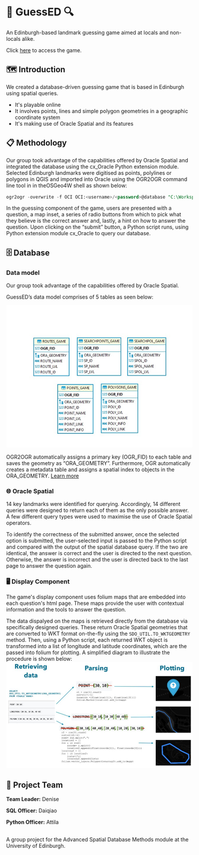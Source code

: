 # :mag_right: GuessED :mag:

An Edinburgh-based landmark guessing game aimed at locals and non-locals alike.

Click [here](https://www.geos.ed.ac.uk/~s2236682/asdm/GuessED.html) to access the game.

## :world_map: Introduction

We created a database-driven guessing game that is based in Edinburgh using spatial queries.

- It's playable online
- It involves points, lines and simple polygon geometries in a geographic coordinate system
- It's making use of Oracle Spatial and its features

## :clipboard: Methodology
Our group took advantage of the capabilities offered by Oracle Spatial and integrated the database using the cx_Oracle Python extension module. Selected Edinburgh landmarks were digitised as points, polylines or polygons in QGIS and imported into Oracle using the OGR2OGR command line tool in in theOSGeo4W shell as shown below:

```sql
ogr2ogr -overwrite -f OCI OCI:<username>/<password>@database "C:\Workspace\Example.shp" -t_srs "EPSG:4326" -nln <TABLE NAME>
```

In the guessing component of the game, users are presented with a question, a map inset, a series of radio buttons from which to pick what they believe is the correct answer and, lastly, a hint on how to answer the question. Upon clicking on the “submit” button, a Python script runs, using Python extension module cx_Oracle to query our database.

## :file_cabinet: Database
### Data model
Our group took advantage of the capabilities offered by Oracle Spatial. 

GuessED’s data model comprises of 5 tables as seen below:

![Data Model](Images/datamodel.jpg "Data Model") 

OGR2OGR automatically assigns a primary key (OGR_FID) to each table and saves the geometry as “ORA_GEOMETRY”. Furthermore, OGR automatically creates a metadata table and assigns a spatial index to objects in the ORA_GEOMETRY. [Learn more](https://gdal.org/drivers/vector/oci.html)

### :globe_with_meridians: Oracle Spatial
14 key landmarks were identified for querying. Accordingly, 14 different queries were designed to return each of them as the only possible answer. A few different query types were used to maximise the use of Oracle Spatial operators.

To identify the correctness of the submitted answer, once the selected option is submitted, the user-selected input is passed to the Python script and compared with the output of the spatial database query. If the two are identical, the answer is correct and the user is directed to the next question. Otherwise, the answer is incorrect and the user is directed back to the last page to answer the question again.

### :desktop_computer: Display Component
The game's display component uses folium maps that are embedded into each question's html page. These maps provide the user with contextual information and the tools to answer the question.

The data dispalyed on the maps is retrieved directly from the database via specifically designed queries. These return Oracle Spatial geometries that are converted to WKT format on-the-fly using the ```SDO_UTIL.TO_WKTGEOMETRY``` method. Then, using a Python script, each returned WKT object is transformed into a list of longitude and latitude coordinates, which are the passed into folium for plotting. A simplified diagram to illustrate the procedure is shown below:
![Display](Images/display.jpg "Display")

## :brain: Project Team
**Team Leader:** Denise

**SQL Officer:** Daiqiao

**Python Officer:** Attila

## 
A group project for the Advanced Spatial Database Methods module at the University of Edinburgh.
